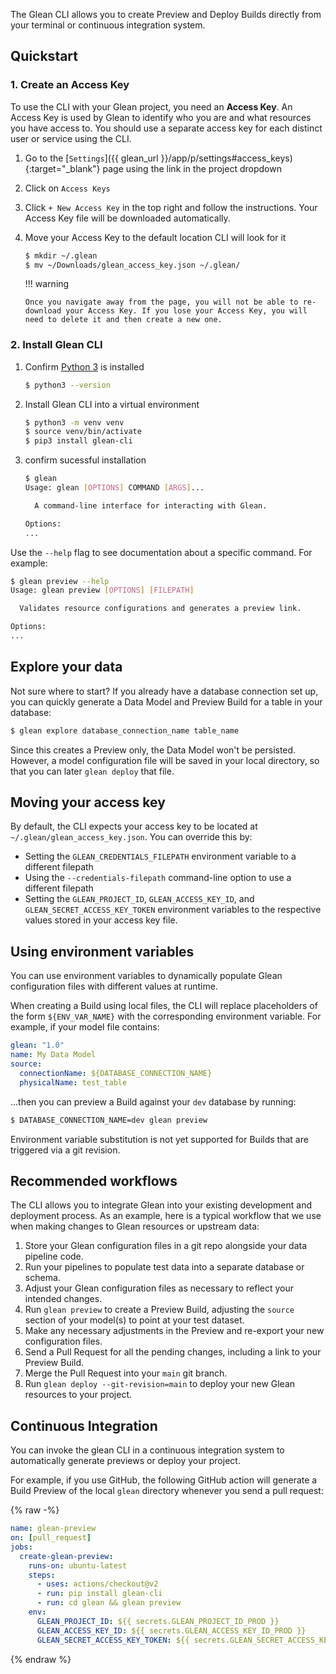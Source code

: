 The Glean CLI allows you to create Preview and Deploy Builds directly from your terminal or continuous integration system.

## Quickstart

### 1. Create an Access Key

To use the CLI with your Glean project, you need an **Access Key**. An Access Key is used by Glean to identify who you are and what resources you have access to. You should use a separate access key for each distinct user or service using the CLI.

1.  Go to the [`Settings`]({{ glean_url }}/app/p/settings#access_keys){:target="\_blank"} page using the link in the project dropdown
2.  Click on `Access Keys`
3.  Click `+ New Access Key` in the top right and follow the instructions. Your Access Key file will be downloaded automatically.
4.  Move your Access Key to the default location CLI will look for it

    ```bash
    $ mkdir ~/.glean
    $ mv ~/Downloads/glean_access_key.json ~/.glean/
    ```

    !!! warning

        Once you navigate away from the page, you will not be able to re-download your Access Key. If you lose your Access Key, you will need to delete it and then create a new one.

### 2. Install Glean CLI

1. Confirm [Python 3](https://www.python.org/downloads/) is installed
   ```bash
   $ python3 --version
   ```
2. Install Glean CLI into a virtual environment
   ```bash
   $ python3 -m venv venv
   $ source venv/bin/activate
   $ pip3 install glean-cli
   ```
3. confirm sucessful installation

   ```bash
   $ glean
   Usage: glean [OPTIONS] COMMAND [ARGS]...

     A command-line interface for interacting with Glean.

   Options:
   ...
   ```

Use the `--help` flag to see documentation about a specific command. For example:

```bash
$ glean preview --help
Usage: glean preview [OPTIONS] [FILEPATH]

  Validates resource configurations and generates a preview link.

Options:
...
```

## Explore your data

Not sure where to start? If you already have a database connection set up, you can quickly generate a Data Model and Preview Build for a table in your database:

```bash
$ glean explore database_connection_name table_name
```

Since this creates a Preview only, the Data Model won't be persisted. However, a model configuration file will be saved in your local directory, so that you can later `glean deploy` that file.

## Moving your access key

By default, the CLI expects your access key to be located at `~/.glean/glean_access_key.json`. You can override this by:

- Setting the `GLEAN_CREDENTIALS_FILEPATH` environment variable to a different filepath
- Using the `--credentials-filepath` command-line option to use a different filepath
- Setting the `GLEAN_PROJECT_ID`, `GLEAN_ACCESS_KEY_ID`, and `GLEAN_SECRET_ACCESS_KEY_TOKEN` environment variables to the respective values stored in your access key file.

## Using environment variables

You can use environment variables to dynamically populate Glean configuration files with different values at runtime.

When creating a Build using local files, the CLI will replace placeholders of the form `${ENV_VAR_NAME}` with the corresponding environment variable. For example, if your model file contains:

```yaml
glean: "1.0"
name: My Data Model
source:
  connectionName: ${DATABASE_CONNECTION_NAME}
  physicalName: test_table
```

...then you can preview a Build against your `dev` database by running:

```bash
$ DATABASE_CONNECTION_NAME=dev glean preview
```

Environment variable substitution is not yet supported for Builds that are triggered via a git revision.

## Recommended workflows

The CLI allows you to integrate Glean into your existing development and deployment process. As an example, here is a typical workflow that we use when making changes to Glean resources or upstream data:

1. Store your Glean configuration files in a git repo alongside your data pipeline code.
2. Run your pipelines to populate test data into a separate database or schema.
3. Adjust your Glean configuration files as necessary to reflect your intended changes.
4. Run `glean preview` to create a Preview Build, adjusting the `source` section of your model(s) to point at your test dataset.
5. Make any necessary adjustments in the Preview and re-export your new configuration files.
6. Send a Pull Request for all the pending changes, including a link to your Preview Build.
7. Merge the Pull Request into your `main` git branch.
8. Run `glean deploy --git-revision=main` to deploy your new Glean resources to your project.

## Continuous Integration

You can invoke the glean CLI in a continuous integration system to automatically generate previews or deploy your project.

For example, if you use GitHub, the following GitHub action will generate a Build Preview of the local `glean` directory whenever you send a pull request:

{% raw -%}

```yaml
name: glean-preview
on: [pull_request]
jobs:
  create-glean-preview:
    runs-on: ubuntu-latest
    steps:
      - uses: actions/checkout@v2
      - run: pip install glean-cli
      - run: cd glean && glean preview
    env:
      GLEAN_PROJECT_ID: ${{ secrets.GLEAN_PROJECT_ID_PROD }}
      GLEAN_ACCESS_KEY_ID: ${{ secrets.GLEAN_ACCESS_KEY_ID_PROD }}
      GLEAN_SECRET_ACCESS_KEY_TOKEN: ${{ secrets.GLEAN_SECRET_ACCESS_KEY_TOKEN_PROD }}
```

{% endraw %}
